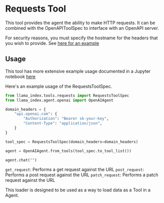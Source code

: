 # Requests Tool

This tool provides the agent the ability to make HTTP requests. It can be combined with the OpenAPIToolSpec to interface with an OpenAPI server.

For security reasons, you must specify the hostname for the headers that you wish to provide. See [here for an example](https://github.com/emptycrown/llama-hub/tree/main/llama_hub/tools/notebooks/openapi_and_requests.ipynb)

## Usage

This tool has more extensive example usage documented in a Jupyter notebook [here](https://github.com/emptycrown/llama-hub/tree/main/llama_hub/tools/notebooks/openapi_and_requests.ipynb)

Here's an example usage of the RequestsToolSpec.

```python
from llama_index.tools.requests import RequestsToolSpec
from llama_index.agent.openai import OpenAIAgent

domain_headers = {
    "api.openai.com": {
        "Authorization": "Bearer sk-your-key",
        "Content-Type": "application/json",
    }
}

tool_spec = RequestsToolSpec(domain_headers=domain_headers)

agent = OpenAIAgent.from_tools(tool_spec.to_tool_list())

agent.chat("")
```

`get_request`: Performs a get request against the URL
`post_request`: Performs a post request against the URL
`patch_request`: Performs a patch request against the URL

This loader is designed to be used as a way to load data as a Tool in a Agent.
